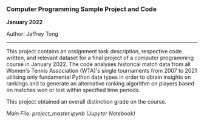 ### Computer Programming Sample Project and Code

**January 2022**

Author: Jeffrey Tong

---

This project contains an assignment task description, respective code written, and relevant dataset for a final project of a computer programming course in January 2022. The code analyses historical match data from all Women's Tennis Association (WTA)'s single tournaments from 2007 to 2021 utilising only fundamental Python data types in order to obtain insights on rankings and to generate an alternative ranking algorithm on players based on matches won or lost within specified time periods. 

This project obtained an overall distinction grade on the course.

_Main File: project_master.ipynb (Jupyter Notebook)_
